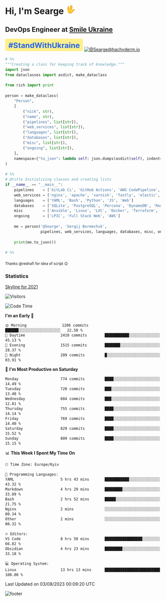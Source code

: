 # Hi, I'm Searge <img src="images/vulcan.webp" style="display: inline-block; margin: 0; height: 2rem" alt="Vulcan salute" />

## DevOps Engineer at [Smile Ukraine](https://smile-ukraine.com/en)

[![Stand With Ukraine](https://raw.githubusercontent.com/vshymanskyy/StandWithUkraine/main/badges/StandWithUkraine.svg)](https://stand-with-ukraine.pp.ua)
<a rel="me" href="https://hachyderm.io/@Searge">![@Searge@hachyderm.io](https://img.shields.io/badge/-@Searge-%232B90D9?logo=mastodon&logoColor=white)</a>

```python
# %%
"""Creating a class for keeping track of knowledge."""
import json
from dataclasses import asdict, make_dataclass

from rich import print

person = make_dataclass(
    "Person",
    [
        ("nick", str),
        ("name", str),
        ("pipelines", list[str]),
        ("web_services", list[str]),
        ("languages", list[str]),
        ("databases", list[str]),
        ("misc", list[str]),
        ("ongoing", list[str]),
    ],
    namespace={"to_json": lambda self: json.dumps(asdict(self), indent=4)},
)

# %%
# @title Initializing classes and creating lists
if __name__ == "__main__":
    pipelines    = ['GitLab Ci', 'GitHub Actions', 'AWS CodePipeline', 'Jenkins']
    web_services = ['nginx', 'apache', 'varnish', 'fastly', 'elastic', 'solr']
    languages    = ['YAML', 'Bash', 'Python', 'JS', 'Web']
    databases    = ['SQLite', 'PostgreSQL', 'Percona', 'DynamoDB', 'Redis']
    misc         = ['Ansible', 'Linux', 'LXC', 'Docker', 'Terraform', 'AWS']
    ongoing      = ['LPIC', 'Full Stack Web', 'AWS']

    me = person('@Searge', 'Sergij Boremchuk',
                pipelines, web_services, languages, databases, misc, ongoing)

    print(me.to_json())

# %%

```

<sub>Thanks @rednafi for idea of script :wink:</sub>

### Statistics

[Skyline for 2021](https://skyline.github.com/Searge/2021)

![Visitors](https://komarev.com/ghpvc/?username=searge&label=Profile%20views&color=0e75b6&style=flat) 
<!--START_SECTION:waka-->
![Code Time](http://img.shields.io/badge/Code%20Time-2%2C170%20hrs%2023%20mins-blue)

**I'm an Early 🐤** 

```text
🌞 Morning                1206 commits        ██████░░░░░░░░░░░░░░░░░░░   22.58 % 
🌆 Daytime                2410 commits        ███████████░░░░░░░░░░░░░░   45.13 % 
🌃 Evening                1515 commits        ███████░░░░░░░░░░░░░░░░░░   28.37 % 
🌙 Night                  209 commits         █░░░░░░░░░░░░░░░░░░░░░░░░   03.91 % 
```
📅 **I'm Most Productive on Saturday** 

```text
Monday                   774 commits         ████░░░░░░░░░░░░░░░░░░░░░   14.49 % 
Tuesday                  720 commits         ███░░░░░░░░░░░░░░░░░░░░░░   13.48 % 
Wednesday                684 commits         ███░░░░░░░░░░░░░░░░░░░░░░   12.81 % 
Thursday                 755 commits         ████░░░░░░░░░░░░░░░░░░░░░   14.14 % 
Friday                   769 commits         ████░░░░░░░░░░░░░░░░░░░░░   14.40 % 
Saturday                 829 commits         ████░░░░░░░░░░░░░░░░░░░░░   15.52 % 
Sunday                   809 commits         ████░░░░░░░░░░░░░░░░░░░░░   15.15 % 
```


📊 **This Week I Spent My Time On** 

```text
🕑︎ Time Zone: Europe/Kyiv

💬 Programming Languages: 
YAML                     5 hrs 43 mins       ███████████░░░░░░░░░░░░░░   43.32 % 
Markdown                 4 hrs 29 mins       ████████░░░░░░░░░░░░░░░░░   33.89 % 
Bash                     2 hrs 52 mins       █████░░░░░░░░░░░░░░░░░░░░   21.75 % 
Nginx                    2 mins              ░░░░░░░░░░░░░░░░░░░░░░░░░   00.34 % 
Other                    2 mins              ░░░░░░░░░░░░░░░░░░░░░░░░░   00.32 % 

🔥 Editors: 
VS Code                  8 hrs 50 mins       █████████████████░░░░░░░░   66.82 % 
Obsidian                 4 hrs 23 mins       ████████░░░░░░░░░░░░░░░░░   33.18 % 

💻 Operating System: 
Linux                    13 hrs 13 mins      █████████████████████████   100.00 % 
```


 Last Updated on 03/08/2023 00:09:20 UTC
<!--END_SECTION:waka-->

![footer](https://capsule-render.vercel.app/api?type=waving&color=gradient&customColorList=14,21&height=82&section=footer)
